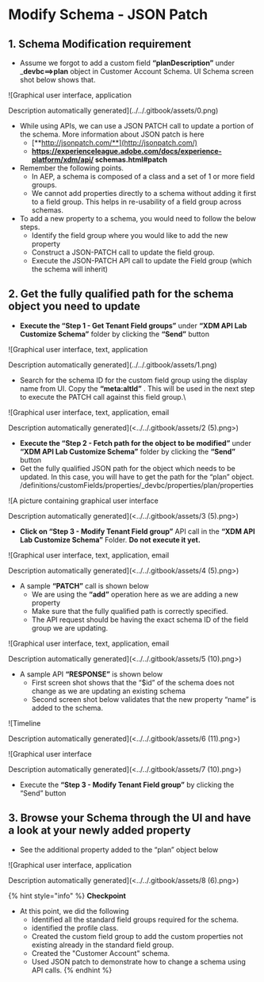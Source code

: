 # Modify Schema - JSON Patch

## 1. **Schema Modification requirement**

* Assume we forgot to add a custom field **“planDescription”** under \_**devbc==>plan** object in Customer Account Schema. UI Schema screen shot below shows that.

![Graphical user interface, application

Description automatically generated](../../.gitbook/assets/0.png)

* While using APIs, we can use a JSON PATCH call to update a portion of the schema. More information about JSON patch is here
  * [**http://jsonpatch.com/**](http://jsonpatch.com/)
  * **https://experienceleague.adobe.com/docs/experience-platform/xdm/api/ schemas.html#patch**
* Remember the following points.
  * In AEP, a schema is composed of a class and a set of 1 or more field groups.
  * We cannot add properties directly to a schema without adding it first to a field group. This helps in re-usability of a field group across schemas.
* To add a new property to a schema, you would need to follow the below steps.
  * Identify the field group where you would like to add the new property
  * Construct a JSON-PATCH call to update the field group.
  * Execute the JSON-PATCH API call to update the Field group (which the schema will inherit)

## **2. Get the fully qualified path for the schema object you need to update**

* **Execute the “Step 1 - Get Tenant Field groups”** under **“XDM API Lab Customize Schema”** folder by clicking the **“Send”** button

![Graphical user interface, text, application

Description automatically generated](../../.gitbook/assets/1.png)

* Search for the schema ID for the custom field group using the display name from UI. Copy the **“meta:altId”** . This will be used in the next step to execute the PATCH call against this field group.\


![Graphical user interface, text, application, email

Description automatically generated](<../../.gitbook/assets/2 (5).png>)

* **Execute the “Step 2 - Fetch path for the object to be modified”** under **“XDM API Lab Customize Schema”** folder by clicking the **“Send”** button
* Get the fully qualified JSON path for the object which needs to be updated. In this case, you will have to get the path for the “plan” object. /definitions/customFields/properties/\_devbc/properties/plan/properties

![A picture containing graphical user interface

Description automatically generated](<../../.gitbook/assets/3 (5).png>)

* **Click on “Step 3 - Modify Tenant Field group”** API call in the **“XDM API Lab Customize Schema”** Folder. **Do not execute it yet.**



![Graphical user interface, text, application, email

Description automatically generated](<../../.gitbook/assets/4 (5).png>)

* A sample **“PATCH”** call is shown below
  * We are using the **“add”** operation here as we are adding a new property
  * Make sure that the fully qualified path is correctly specified.
  * The API request should be having the exact schema ID of the field group we are updating.

![Graphical user interface, text, application, email

Description automatically generated](<../../.gitbook/assets/5 (10).png>)

* A sample API **“RESPONSE”** is shown below
  * First screen shot shows that the “$id” of the schema does not change as we are updating an existing schema
  * Second screen shot below validates that the new property “name” is added to the schema.

![Timeline

Description automatically generated](<../../.gitbook/assets/6 (11).png>)

![Graphical user interface

Description automatically generated](<../../.gitbook/assets/7 (10).png>)

* Execute the **“Step 3 - Modify Tenant Field group”** by clicking the “Send” button

## **3. Browse your Schema through the UI and have a look at your newly added property**

* See the additional property added to the “plan” object below

![Graphical user interface, application

Description automatically generated](<../../.gitbook/assets/8 (6).png>)

{% hint style="info" %}
**Checkpoint**

* At this point, we did the following
  * Identified all the standard field groups required for the schema.
  * identified the profile class.
  * Created the custom field group to add the custom properties not existing already in the standard field group.
  * Created the "Customer Account" schema.
  * Used JSON patch to demonstrate how to change a schema using API calls.
{% endhint %}
